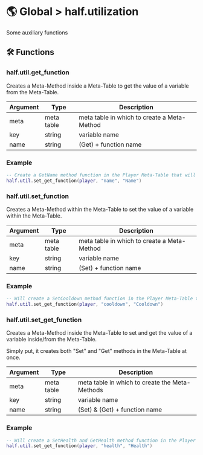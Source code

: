 # 🌎 Global > half.utilization

Some auxiliary functions

## 🛠️ Functions

### half.util.get_function
Creates a Meta-Method inside a Meta-Table to get the value of a variable from the Meta-Table.

| Argument | Type | Description |
| ------------- | ------------- | ------------- |
| meta | meta table | meta table in which to create a Meta-Method |
| key | string | variable name |
| name | string | (Get) + function name |

### Example
```lua
-- Create a GetName method function in the Player Meta-Table that will return the value of the name variable.
half.util.set_get_function(player, "name", "Name")
```

### half.util.set_function
Creates a Meta-Method within the Meta-Table to set the value of a variable within the Meta-Table.

| Argument | Type | Description |
| ------------- | ------------- | ------------- |
| meta | meta table | meta table in which to create a Meta-Method |
| key | string | variable name |
| name | string | (Set) + function name |

### Example
```lua
-- Will create a SetCooldown method function in the Player Meta-Table that will set the value of the cooldown variable
half.util.set_get_function(player, "cooldown", "Cooldown")
```

### half.util.set_get_function
Creates a Meta-Method inside the Meta-Table to set and get the value of a variable inside/from the Meta-Table.

Simply put, it creates both "Set" and "Get" methods in the Meta-Table at once.

| Argument | Type | Description |
| ------------- | ------------- | ------------- |
| meta | meta table | meta table in which to create the Meta-Methods |
| key | string | variable name |
| name | string | (Set) & (Get) + function name |

### Example
```lua
-- Will create a SetHealth and GetHealth method function in the Player Meta-Table, see functions above for applications
half.util.set_get_function(player, "health", "Health")
```